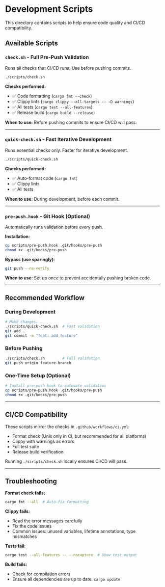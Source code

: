 # Development Scripts

This directory contains scripts to help ensure code quality and CI/CD compatibility.

## Available Scripts

### `check.sh` - Full Pre-Push Validation
Runs all checks that CI/CD runs. Use before pushing commits.

```bash
./scripts/check.sh
```

**Checks performed:**
- ✅ Code formatting (`cargo fmt --check`)
- ✅ Clippy lints (`cargo clippy --all-targets -- -D warnings`)
- ✅ All tests (`cargo test --all-features`)
- ✅ Release build (`cargo build --release`)

**When to use:** Before pushing commits to ensure CI/CD will pass.

---

### `quick-check.sh` - Fast Iterative Development
Runs essential checks only. Faster for iterative development.

```bash
./scripts/quick-check.sh
```

**Checks performed:**
- ✅ Auto-format code (`cargo fmt`)
- ✅ Clippy lints
- ✅ All tests

**When to use:** During development, before each commit.

---

### `pre-push.hook` - Git Hook (Optional)
Automatically runs validation before every push.

**Installation:**
```bash
cp scripts/pre-push.hook .git/hooks/pre-push
chmod +x .git/hooks/pre-push
```

**Bypass (use sparingly):**
```bash
git push --no-verify
```

**When to use:** Set up once to prevent accidentally pushing broken code.

---

## Recommended Workflow

### During Development
```bash
# Make changes...
./scripts/quick-check.sh  # Fast validation
git add .
git commit -m "feat: add feature"
```

### Before Pushing
```bash
./scripts/check.sh        # Full validation
git push origin feature-branch
```

### One-Time Setup (Optional)
```bash
# Install pre-push hook to automate validation
cp scripts/pre-push.hook .git/hooks/pre-push
chmod +x .git/hooks/pre-push
```

---

## CI/CD Compatibility

These scripts mirror the checks in `.github/workflows/ci.yml`:
- Format check (Unix only in CI, but recommended for all platforms)
- Clippy with warnings as errors
- Full test suite
- Release build verification

Running `./scripts/check.sh` locally ensures CI/CD will pass.

---

## Troubleshooting

**Format check fails:**
```bash
cargo fmt --all  # Auto-fix formatting
```

**Clippy fails:**
- Read the error messages carefully
- Fix the code issues
- Common issues: unused variables, lifetime annotations, type mismatches

**Tests fail:**
```bash
cargo test --all-features -- --nocapture  # Show test output
```

**Build fails:**
- Check for compilation errors
- Ensure all dependencies are up to date: `cargo update`
